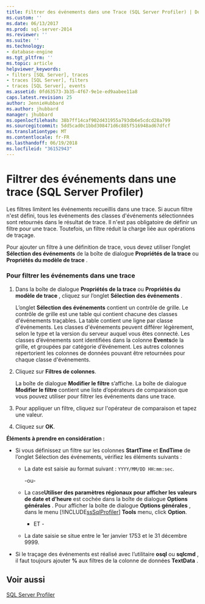 ```yaml
---
title: Filtrer des événements dans une Trace (SQL Server Profiler) | Documents Microsoft
ms.custom: ''
ms.date: 06/13/2017
ms.prod: sql-server-2014
ms.reviewer: ''
ms.suite: ''
ms.technology:
- database-engine
ms.tgt_pltfrm: ''
ms.topic: article
helpviewer_keywords:
- filters [SQL Server], traces
- traces [SQL Server], filters
- traces [SQL Server], events
ms.assetid: 0fd63573-3b35-4f67-9e1e-ed9aabee11a8
caps.latest.revision: 25
author: JennieHubbard
ms.author: jhubbard
manager: jhubbard
ms.openlocfilehash: 38b7ff14caf902d431955a793db6e5cdcd28a799
ms.sourcegitcommit: 5dd5cad0c1bbd308471d6c885f516948ad67dfcf
ms.translationtype: MT
ms.contentlocale: fr-FR
ms.lasthandoff: 06/19/2018
ms.locfileid: "36152943"
---
```

# <a name="filter-events-in-a-trace-sql-server-profiler"></a>Filtrer des événements dans une trace (SQL Server Profiler)
  Les filtres limitent les événements recueillis dans une trace. Si aucun filtre n'est défini, tous les événements des classes d'événements sélectionnées sont retournés dans le résultat de trace. Il n'est pas obligatoire de définir un filtre pour une trace. Toutefois, un filtre réduit la charge liée aux opérations de traçage.  
  
 Pour ajouter un filtre à une définition de trace, vous devez utiliser l’onglet **Sélection des événements** de la boîte de dialogue **Propriétés de la trace** ou **Propriétés du modèle de trace** .  
  
### <a name="to-filter-events-in-a-trace"></a>Pour filtrer les événements dans une trace  
  
1.  Dans la boîte de dialogue **Propriétés de la trace** ou **Propriétés du modèle de trace** , cliquez sur l’onglet **Sélection des événements** .  
  
     L’onglet **Sélection des événements** contient un contrôle de grille. Le contrôle de grille est une table qui contient chacune des classes d'événements traçables. La table contient une ligne par classe d'événements. Les classes d'événements peuvent différer légèrement, selon le type et la version du serveur auquel vous êtes connecté. Les classes d’événements sont identifiées dans la colonne **Events**de la grille, et groupées par catégorie d’événement. Les autres colonnes répertorient les colonnes de données pouvant être retournées pour chaque classe d'événements.  
  
2.  Cliquez sur **Filtres de colonnes**.  
  
     La boîte de dialogue **Modifier le filtre** s’affiche. La boîte de dialogue **Modifier le filtre** contient une liste d’opérateurs de comparaison que vous pouvez utiliser pour filtrer les événements dans une trace.  
  
3.  Pour appliquer un filtre, cliquez sur l'opérateur de comparaison et tapez une valeur.  
  
4.  Cliquez sur **OK**.  
  
 **Éléments à prendre en considération :**  
  
-   Si vous définissez un filtre sur les colonnes **StartTime** et **EndTime** de l’onglet Sélection des événements, vérifiez les éléments suivants :  
  
    -   La date est saisie au format suivant : `YYYY/MM/DD HH:mm:sec`.  
  
         -ou-  
  
    -   La case**Utiliser des paramètres régionaux pour afficher les valeurs de date et d’heure** est cochée dans la boîte de dialogue **Options générales** . Pour afficher la boîte de dialogue **Options générales** , dans le menu [!INCLUDE[ssSqlProfiler](../../includes/sssqlprofiler-md.md)] **Tools** menu, click **Option**.  
  
         - ET -  
  
    -   La date saisie se situe entre le 1er janvier 1753 et le 31 décembre 9999.  
  
-   Si le traçage des événements est réalisé avec l’utilitaire **osql** ou **sqlcmd** , il faut toujours ajouter **%** aux filtres de la colonne de données **TextData** .  
  
## <a name="see-also"></a>Voir aussi  
 [SQL Server Profiler](sql-server-profiler.md)  
  
  